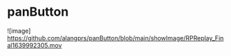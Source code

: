 # panButton

![image] https://github.com/alangprs/panButton/blob/main/showImage/RPReplay_Final1639992305.mov
